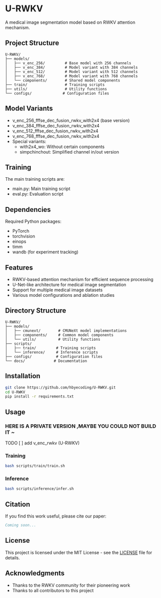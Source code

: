 # U-RWKV

A medical image segmentation model based on RWKV attention mechanism.

## Project Structure

```
U-RWKV/
├── models/
│   ├── v_enc_256/         # Base model with 256 channels
│   ├── v_enc_384/         # Model variant with 384 channels
│   ├── v_enc_512/         # Model variant with 512 channels
│   ├── v_enc_768/         # Model variant with 768 channels
│   └── components/        # Shared model components
├── train/                 # Training scripts
├── utils/                 # Utility functions
└── configs/              # Configuration files
```

## Model Variants

- v_enc_256_fffse_dec_fusion_rwkv_with2x4 (base version)
- v_enc_384_fffse_dec_fusion_rwkv_with2x4
- v_enc_512_fffse_dec_fusion_rwkv_with2x4
- v_enc_768_fffse_dec_fusion_rwkv_with2x4
- Special variants:
  - with2x4_wo: Without certain components
  - simpchinchout: Simplified channel in/out version

## Training

The main training scripts are:
- main.py: Main training script
- eval.py: Evaluation script

## Dependencies

Required Python packages:
- PyTorch
- torchvision
- einops
- timm
- wandb (for experiment tracking)

## Features

- RWKV-based attention mechanism for efficient sequence processing
- U-Net-like architecture for medical image segmentation
- Support for multiple medical image datasets
- Various model configurations and ablation studies

## Directory Structure

```
U-RWKV/
├── models/
│   ├── cmunext/        # CMUNeXt model implementations
│   ├── components/     # Common model components
│   └── utils/          # Utility functions
├── scripts/
│   ├── train/         # Training scripts
│   └── inference/     # Inference scripts
├── configs/           # Configuration files
└── docs/             # Documentation
```

## Installation

```bash
git clone https://github.com/hbyecoding/U-RWKV.git
cd U-RWKV
pip install -r requirements.txt
```

## Usage
### HERE IS A PRIVATE VERSION ,MAYBE YOU COULD NOT BUILD IT ~
TODO
[ ] add v_enc_rwkv (U-RWKV)
### Training

```bash
bash scripts/train/train.sh
```

### Inference

```bash
bash scripts/inference/infer.sh
```

## Citation

If you find this work useful, please cite our paper:

```bibtex
Coming soon...
```

## License

This project is licensed under the MIT License - see the [LICENSE](LICENSE) file for details.

## Acknowledgments

- Thanks to the RWKV community for their pioneering work
- Thanks to all contributors to this project 
